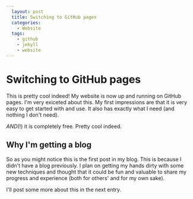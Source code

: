 ```yaml
---
  layout: post
  title: Switching to GitHub pages
  categories:
    - Website
  tags:
    - github
    - jekyll
    - website
---
```

Switching to GitHub pages
=========================
This is pretty cool indeed! My website is now up and running on GitHub pages. I'm very exiceted about this. 
My first impressions are that it is very easy to get started with and use. It also has exactly what I need (and nothing I don't need). 

*AND*(!) it is completely free. Pretty cool indeed.

Why I'm getting a blog
----------------------
So as you might notice this is the first post in my blog. This is because I didn't have a blog previously. 
I plan on getting my hands dirty with some new techniques and thought that it could be fun and valuable to share my progress and experience (both for others'
and for my own sake).

I'll post some more about this in the next entry.